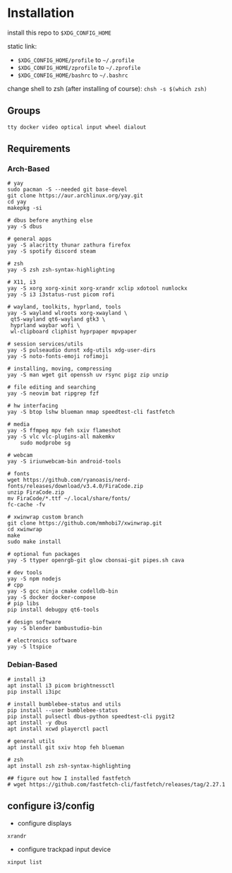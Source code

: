 # Installation

install this repo to `$XDG_CONFIG_HOME`

static link:
* `$XDG_CONFIG_HOME/profile` to `~/.profile`
* `$XDG_CONFIG_HOME/zprofile` to `~/.zprofile`
* `$XDG_CONFIG_HOME/bashrc` to `~/.bashrc`

change shell to zsh (after installing of course):
`chsh -s $(which zsh)`

## Groups
`tty docker video optical input wheel dialout`

## Requirements

### Arch-Based
```
# yay
sudo pacman -S --needed git base-devel
git clone https://aur.archlinux.org/yay.git
cd yay
makepkg -si

# dbus before anything else
yay -S dbus

# general apps
yay -S alacritty thunar zathura firefox
yay -S spotify discord steam

# zsh
yay -S zsh zsh-syntax-highlighting

# X11, i3
yay -S xorg xorg-xinit xorg-xrandr xclip xdotool numlockx
yay -S i3 i3status-rust picom rofi

# wayland, toolkits, hyprland, tools
yay -S wayland wlroots xorg-xwayland \
 qt5-wayland qt6-wayland gtk3 \
 hyprland waybar wofi \
 wl-clipboard cliphist hyprpaper mpvpaper

# session services/utils
yay -S pulseaudio dunst xdg-utils xdg-user-dirs
yay -S noto-fonts-emoji rofimoji

# installing, moving, compressing
yay -S man wget git openssh uv rsync pigz zip unzip

# file editing and searching
yay -S neovim bat ripgrep fzf

# hw interfacing
yay -S btop lshw blueman nmap speedtest-cli fastfetch

# media
yay -S ffmpeg mpv feh sxiv flameshot
yay -S vlc vlc-plugins-all makemkv
    sudo modprobe sg

# webcam
yay -S iriunwebcam-bin android-tools

# fonts
wget https://github.com/ryanoasis/nerd-fonts/releases/download/v3.4.0/FiraCode.zip
unzip FiraCode.zip
mv FiraCode/*.ttf ~/.local/share/fonts/
fc-cache -fv

# xwinwrap custom branch
git clone https://github.com/mmhobi7/xwinwrap.git
cd xwinwrap
make
sudo make install

# optional fun packages
yay -S ttyper openrgb-git glow cbonsai-git pipes.sh cava

# dev tools
yay -S npm nodejs
# cpp
yay -S gcc ninja cmake codelldb-bin
yay -S docker docker-compose
# pip libs
pip install debugpy qt6-tools

# design software
yay -S blender bambustudio-bin

# electronics software
yay -S ltspice

```

### Debian-Based
```
# install i3
apt install i3 picom brightnessctl
pip install i3ipc

# install bumblebee-status and utils
pip install --user bumblebee-status
pip install pulsectl dbus-python speedtest-cli pygit2
apt install -y dbus
apt install xcwd playerctl pactl

# general utils
apt install git sxiv htop feh blueman

# zsh
apt install zsh zsh-syntax-highlighting

## figure out how I installed fastfetch
# wget https://github.com/fastfetch-cli/fastfetch/releases/tag/2.27.1
```

## configure i3/config
* configure displays
```
xrandr
```

* configure trackpad input device
```
xinput list
```


